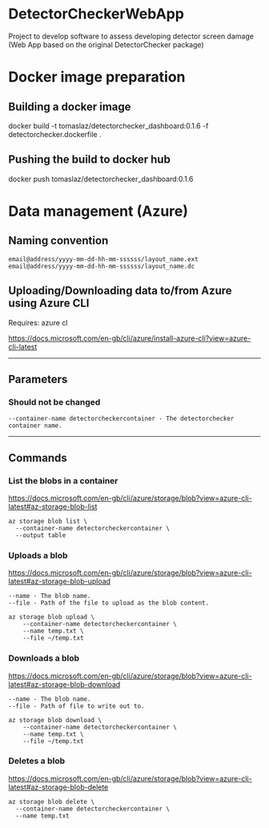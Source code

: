 # DetectorCheckerWebApp
 Project to develop software to assess developing detector screen damage (Web App based on the original DetectorChecker package)


# Docker image preparation

## Building a docker image
docker build -t tomaslaz/detectorchecker_dashboard:0.1.6 -f detectorchecker.dockerfile .

## Pushing the build to docker hub
docker push tomaslaz/detectorchecker_dashboard:0.1.6

# Data management (Azure)

## Naming convention

```
email@address/yyyy-mm-dd-hh-mm-ssssss/layout_name.ext
email@address/yyyy-mm-dd-hh-mm-ssssss/layout_name.dc
```

## Uploading/Downloading data to/from Azure using Azure CLI
Requires: azure cl

https://docs.microsoft.com/en-gb/cli/azure/install-azure-cli?view=azure-cli-latest

-------------
## Parameters


### Should not be changed
```
--container-name detectorcheckercontainer - The detectorchecker container name.
```
-------------

## Commands

### List the blobs in a container
https://docs.microsoft.com/en-gb/cli/azure/storage/blob?view=azure-cli-latest#az-storage-blob-list
```
az storage blob list \
  --container-name detectorcheckercontainer \
  --output table
```
### Uploads a blob
https://docs.microsoft.com/en-gb/cli/azure/storage/blob?view=azure-cli-latest#az-storage-blob-upload
```
--name - The blob name.
--file - Path of the file to upload as the blob content.

az storage blob upload \
    --container-name detectorcheckercontainer \
    --name temp.txt \
    --file ~/temp.txt
```

### Downloads a blob
https://docs.microsoft.com/en-gb/cli/azure/storage/blob?view=azure-cli-latest#az-storage-blob-download
```
--name - The blob name.
--file - Path of file to write out to.

az storage blob download \
    --container-name detectorcheckercontainer \
    --name temp.txt \
    --file ~/temp.txt
```

### Deletes a blob
https://docs.microsoft.com/en-gb/cli/azure/storage/blob?view=azure-cli-latest#az-storage-blob-delete
```
az storage blob delete \
  --container-name detectorcheckercontainer \
  --name temp.txt
```
